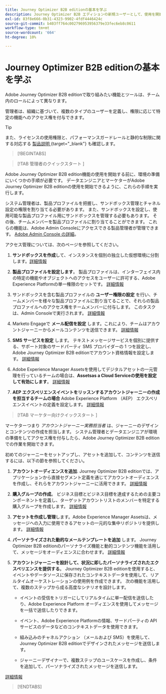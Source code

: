 ```yaml
---
title: Journey Optimizer B2B editionの基本を学ぶ
description: Journey Optimizer B2B エディションの新規ユーザーとして、使用を開始する上での重要な領域について説明します。
exl-id: 83f8e666-0b31-4323-9902-4fdf4446424c
source-git-commit: b403ff764c002796953956379e33fec6eb8c0611
workflow-type: tm+mt
source-wordcount: '664'
ht-degree: 10%

---
```


# Journey Optimizer B2B editionの基本を学ぶ

Adobe Journey Optimizer B2B editionで取り組みたい機能とツールは、チーム内のロールによって異なります。

管理者は、組織に基づいて、複数のタイプのユーザーを定義し、権限に応じて特定の機能へのアクセス権を付与できます。

>[!TIP]
>
>また、ライセンスの使用権限と、パフォーマンスガードレールと静的な制限に関する対応する [ 製品説明 ](https://helpx.adobe.com/legal/product-descriptions/adobe-journey-optimizer-b2b.html){target="_blank"} も確認します。

>[!BEGINTABS]

>[!TAB  管理者のクイックスタート ]

Adobe Journey Optimizer B2B edition機能の使用を開始する前に、環境の準備にいくつかの手順が必要です。 データエンジニアとマーケターがAdobe Journey Optimizer B2B editionの使用を開始できるように、これらの手順を実行します。

システム管理者は、製品プロファイルを把握し、サンドボックス管理とチャネル設定の権限を割り当てる必要があります。 また、サンドボックスを設定し、使用可能な製品プロファイル用にサンドボックスを管理する必要もあります。 その後、チームメンバーを製品プロファイルに割り当てることができます。 これらの機能は、Adobe Admin Consoleにアクセスできる製品管理者が管理できます。 [Adobe Admin Console の詳細](https://helpx.adobe.com/jp/enterprise/using/admin-console.html)。

アクセス管理については、次のページを参照してください。

1. **サンドボックスを作成**&#x200B;して、インスタンスを個別の独立した仮想環境に分割します。[詳細情報](https://experienceleague.adobe.com/en/docs/experience-platform/sandbox/home#understanding-sandboxes)

1. **製品プロファイルを設定します**。 製品プロファイルは、インターフェイス内の特定の機能やオブジェクトへのアクセスをユーザーに許可する、Adobe Experience Platformの単一権限のセットです。 [詳細情報](../admin/user-management.md#create-the-marketo-engage-product-profile)

1. サンドボックスを含む製品プロファイルの **ユーザー権限の設定** を行い、チームメンバーを様々な製品プロファイルに割り当てることで、それらの製品プロファイルへのアクセス権をチームメンバーに付与します。 このタスクは、Admin Consoleで実行されます。 [詳細情報](../admin/user-management.md#create-a-user-group)

1. Marketo Engageで **メール配信を設定** します。これにより、チームはアカウントジャーニーからメールコンテンツを送信できます。 [詳細情報](https://experienceleague.adobe.com/en/docs/marketo/using/getting-started/initial-setup/setup-steps#ensure-email-deliverability)

1. **SMS サービスを設定** します。 テキストメッセージサービスを個別に提供する、サポート対象のサードパーティ SMS プロバイダーの 1 つを設定し、Adobe Journey Optimizer B2B editionでアカウント資格情報を設定します。 [詳細情報](../admin/configure-channels-sms.md)

1. Adobe Experience Manager Assetsを使用してデジタルアセットの一元管理を行っているチームの場合は、**Assetsas a Cloud Serviceの使用を設定して有効にします**。 [詳細情報](../admin/configure-aem-repositories.md)

1. **AEP エクスペリエンスイベントをリッスンするアカウントジャーニーの作成を担当するチームの場合** Adobe Experience Platform （AEP） エクスペリエンスイベントの定義を設定します。 [詳細情報](../admin/configure-aep-events.md)

>[!TAB  マーケター向けクイックスタート ]

マーケターつまり _アカウントジャーニー実務担当者_ は、ジャーニーのデザインとコンテンツの作成を担当します。 システム管理者とデータエンジニアが環境の準備をしてアクセス権を付与したら、Adobe Journey Optimizer B2B editionでの作業を開始できます。

初めてのジャーニーをセットアップし、アセットを追加して、コンテンツを送信するには、以下の節を参照してください。

1. **アカウントオーディエンスを追加**. Journey Optimizer B2B editionでは、アプリケーションから直接セグメント定義を通じてアカウントオーディエンスを作成し、それらをアカウントジャーニーに活用できます。 [詳細情報](../audiences/account-audience-overview.md)

1. **購入グループの作成**。 ビジネス目標とビジネス目標を達成するための主要コンポーネントを定義し、ターゲットアカウントリストのメンバーを特定する購入グループを作成します。 [詳細情報](../buying-groups/buying-groups-overview.md)

1. **アセットを作成し管理**&#x200B;します。Adobe Experience Manager Assetsは、メッセージへの入力に使用できるアセットの一元的な集中リポジトリを提供します。 [詳細情報](../content/assets-overview.md)

1. **パーソナライズされた動的なメールテンプレートを追加** します。 Journey Optimizer B2B editionのパーソナライズ機能と動的コンテンツ機能を活用して、メッセージをオーディエンスに合わせます。 [詳細情報](../content/email-templates.md)

1. **アカウントジャーニーを設計して、状況に即したパーソナライズされたエクスペリエンスを提供する**。 Journey Optimizer B2B editionを使用すると、イベントやデータソースに保存されたコンテキストデータを使用して、リアルタイムオーケストレーションの使用例を作成できます。 次の機能を活用して、複数のステップから成る高度なシナリオを設計します。

   * イベントの受信をトリガーにしてリアルタイムに単一配信を送信したり、Adobe Experience Platform オーディエンスを使用してメッセージを一括で送信したりできます。

   * イベント、Adobe Experience Platformの情報、サードパーティの API サービスのデータなどのコンテキストデータを使用できます。

   * 組み込みのチャネルアクション （メールおよび SMS）を使用して、Journey Optimizer B2B editionでデザインされたメッセージを送信します。

   * ジャーニーデザイナーで、複数ステップのユースケースを作成し、条件を追加して、パーソナライズされたメッセージを送信します。

[詳細情報](../journeys/journey-overview.md)

>[!ENDTABS]
